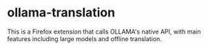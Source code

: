 # ollama-translation
This is a Firefox extension that calls OLLAMA's native API, with main features including large models and offline translation.